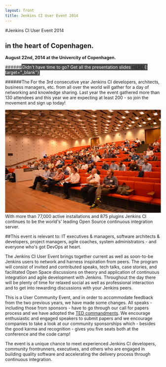 ```yaml
---
layout: front
title: Jenkins CI User Event 2014
---
```

#Jenkins CI User Event 2014

## in the heart of Copenhagen.

__August 22nd, 2014 at the Univercity of Copenhagen.__

######<span style="background:#4b4b4b; color:#FFFFFF; padding:2px;">Didn't have time to go? Get all the presentation slides [HERE!](https://github.com/JCICPH/jcicph14/tree/master/Presentations){: target="_blank"}</span>

######The For the 3rd consecutive year Jenkins CI developers, architects, business managers, etc. from all over the world will gather for a day of networking and knowledge sharing. Last year the event gathered more than 130 attendees and this year we are expecting at least 200 - so join the movement and sign up today!

<a href="https://plus.google.com/photos/112243565708972138490/albums/5922621584844676529" target="_blank">
<img src="/images/jci2014.png" class="stdright" style="width:500."></a>
With more than 77,000 active installations and 875 plugins Jenkins CI continues to be the world's’ leading Open Source continuous integration server.

##This event is relevant to:
IT executives & managers, software architects & developers, project managers, agile coaches, system administrators - and everyone who's got DevOps at heart.

The Jenkins CI User Event brings together current as well as soon-to-be Jenkins users to network and harness inspiration from peers. The program will consist of invited and contributed speaks, tech talks, case stories, and facilitated Open Space discussions on theory and application of continuous integration and agile development with Jenkins. Throughout the day there will be plenty of time for relaxed social as well as professional interaction and to get into rewarding discussions with your Jenkins peers.

This is a User Community Event, and in order to accommodate feedback from the two previous years, we have made some changes. All speaks - including those from sponsors - have to go through our call for papers process and we have adopted the [TED commandments](/program). We encourage enthusiastic and engaged speakers to submit papers and we encourage companies to take a look at our community sponsorships which - besides the good karma and recognition - gives you five seats both at the conference and the code camp!

The event is a unique chance to meet experienced Jenkins CI developers, community frontrunners, executives, and others who are engaged in building quality software and accelerating the delivery process through continuous integration.
